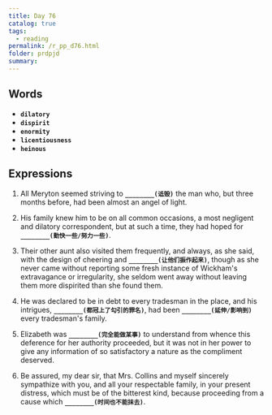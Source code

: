 ```yaml
---
title: Day 76
catalog: true
tags: 
  - reading
permalink: /r_pp_d76.html
folder: prdpjd
summary: 
---
```


## Words

-   <b data-toggle="tooltip" data-original-title="{{site.data.glossary.dilatory}}">`dilatory`</b>
-   <b data-toggle="tooltip" data-original-title="{{site.data.glossary.dispirit}}">`dispirit`</b>
-   <b data-toggle="tooltip" data-original-title="{{site.data.glossary.enormity}}">`enormity`</b>
-   <b data-toggle="tooltip" data-original-title="{{site.data.glossary.licentiousness}}">`licentiousness`</b>
-   <b data-toggle="tooltip" data-original-title="{{site.data.glossary.heinous}}">`heinous`</b>

## Expressions

1.  All Meryton seemed striving to <b data-toggle="tooltip" data-original-title="{{site.data.answers.d76_a}}">`________(诋毁)`</b> the man who, but three months before, had been almost an angel of light.

2.  His family knew him to be on all common occasions, a most negligent and dilatory correspondent, but at such a time, they had hoped for <b data-toggle="tooltip" data-original-title="{{site.data.answers.d76_b}}">`________(勤快一些/努力一些)`</b>.

3.  Their other aunt also visited them frequently, and always, as she said, with the design of cheering and <b data-toggle="tooltip" data-original-title="{{site.data.answers.d76_c}}">`________(让他们振作起来)`</b>, though as she never came without reporting some fresh instance of Wickham's extravagance or irregularity, she seldom went away without leaving them more dispirited than she found them.

4.  He was declared to be in debt to every tradesman in the place, and his intrigues, <b data-toggle="tooltip" data-original-title="{{site.data.answers.d76_d}}">`________(都冠上了勾引的罪名)`</b>, had been <b data-toggle="tooltip" data-original-title="{{site.data.answers.d76_d2}}">`________(延伸/影响到)`</b> every tradesman's family.

5.  Elizabeth was <b data-toggle="tooltip" data-original-title="{{site.data.answers.d76_e}}">`________(完全能做某事)`</b> to understand from whence this deference for her authority proceeded, but it was not in her power to give any information of so satisfactory a nature as the compliment deserved.

6.  Be assured, my dear sir, that Mrs. Collins and myself sincerely sympathize with you, and all your respectable family, in your present distress, which must be of the bitterest kind, because proceeding from a cause which <b data-toggle="tooltip" data-original-title="{{site.data.answers.d76_f}}">`________(时间也不能抹去)`</b>.
